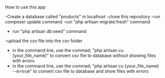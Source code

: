 How to use this app

-Create a database called "products" in localhost
-clone this repository
-run composer update command
-run "php artisan migrate:fresh" command
- run "php artisan db:seed" command

-upload the csv file into the csv folder
- in the command line, use the commad; "php artisan cu {your_file_name}" to convert csv file to database without showing files with errors
- in the command line, use the commad; "php artisan cu {your_file_name} --e=true" to convert csv file to database and  show files with errors

